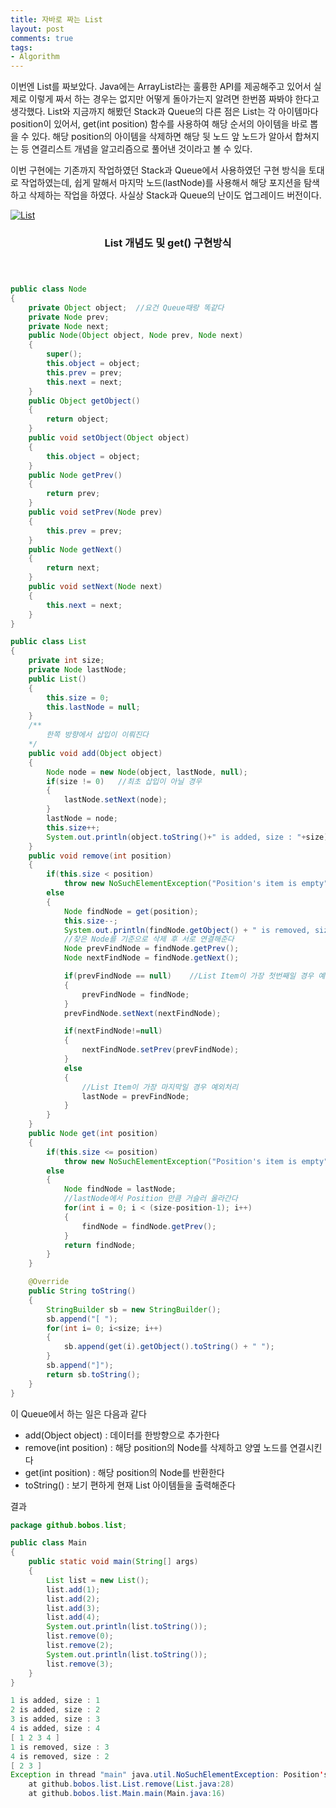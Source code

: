 ```yaml
---
title: 자바로 짜는 List
layout: post
comments: true
tags:
- Algorithm
---
```

이번엔 List를 짜보았다. Java에는 ArrayList라는 훌륭한 API를 제공해주고 있어서 실제로 이렇게 짜서 하는 경우는 없지만 어떻게 돌아가는지 알려면 한번쯤 짜봐야 한다고 생각했다. List와 지금까지 해봤던 Stack과 Queue의 다른 점은 List는 각 아이템마다 position이 있어서, get(int position) 함수를 사용하여 해당 순서의 아이템을 바로 뽑을 수 있다. 해당 position의 아이템을 삭제하면 해당 뒷 노드 앞 노드가 알아서 합쳐지는 등 연결리스트 개념을 알고리즘으로 풀어낸 것이라고 볼 수 있다.

이번 구현에는 기존까지 작업하였던 Stack과 Queue에서 사용하였던 구현 방식을 토대로 작업하였는데, 쉽게 말해서 마지막 노드(lastNode)를 사용해서 해당 포지션을 탐색하고 삭제하는 작업을 하였다. 사실상 Stack과 Queue의 난이도 업그레이드 버전이다.

<div class="row">
<div class="12u 12u$(mobile)">
<div class="item">
<a href="#" class="image fit"><img src="{{ 'assets/images/2018-04-19/1.JPG' | relative_url }}" alt="List"></a>
<header>
<h3>List 개념도 및 get() 구현방식</h3>
</header>
</div>
</div>
</div>

``` java
public class Node
{
	private Object object;	//요건 Queue때랑 똑같다
	private Node prev;
	private Node next;
	public Node(Object object, Node prev, Node next)
	{
		super();
		this.object = object;
		this.prev = prev;
		this.next = next;
	}
	public Object getObject()
	{
		return object;
	}
	public void setObject(Object object)
	{
		this.object = object;
	}
	public Node getPrev()
	{
		return prev;
	}
	public void setPrev(Node prev)
	{
		this.prev = prev;
	}
	public Node getNext()
	{
		return next;
	}
	public void setNext(Node next)
	{
		this.next = next;
	}
}
```

``` java
public class List
{
	private int size;
	private Node lastNode;
	public List()
	{
		this.size = 0;
		this.lastNode = null;
	}
	/**
		한쪽 방향에서 삽입이 이뤄진다
	*/
	public void add(Object object)
	{
		Node node = new Node(object, lastNode, null);
		if(size != 0)	//최초 삽입이 아닐 경우
		{
			lastNode.setNext(node);
		}
		lastNode = node;
		this.size++;
		System.out.println(object.toString()+" is added, size : "+size);
	}
	public void remove(int position)
	{
		if(this.size < position)
			throw new NoSuchElementException("Position's item is empty");
		else
		{
			Node findNode = get(position);
			this.size--;
			System.out.println(findNode.getObject() + " is removed, size : "+size);
			//찾은 Node를 기준으로 삭제 후 서로 연결해준다
			Node prevFindNode = findNode.getPrev();
			Node nextFindNode = findNode.getNext();

			if(prevFindNode == null)	//List Item이 가장 첫번째일 경우 예외처리
			{
				prevFindNode = findNode;
			}
			prevFindNode.setNext(nextFindNode);

			if(nextFindNode!=null)	 
			{
				nextFindNode.setPrev(prevFindNode);
			}
			else
			{
				//List Item이 가장 마지막일 경우 예외처리
				lastNode = prevFindNode;
			}
		}
	}
	public Node get(int position)
	{
		if(this.size <= position)
			throw new NoSuchElementException("Position's item is empty");
		else
		{
			Node findNode = lastNode;
			//lastNode에서 Position 만큼 거슬러 올라간다
			for(int i = 0; i < (size-position-1); i++)
			{
				findNode = findNode.getPrev();
			}
			return findNode;
		}
	}

	@Override
	public String toString()
	{
		StringBuilder sb = new StringBuilder();
		sb.append("[ ");
		for(int i= 0; i<size; i++)
		{
			sb.append(get(i).getObject().toString() + " ");
		}
		sb.append("]");
		return sb.toString();
	}
}
```
이 Queue에서 하는 일은 다음과 같다
- add(Object object) : 데이터를 한방향으로 추가한다
- remove(int position) : 해당 position의 Node를 삭제하고 양옆 노드를 연결시킨다
- get(int position) : 해당 position의 Node를 반환한다
- toString() : 보기 편하게 현재 List 아이템들을 출력해준다

결과
``` java
package github.bobos.list;

public class Main
{
	public static void main(String[] args)
	{
		List list = new List();
		list.add(1);
		list.add(2);
		list.add(3);
		list.add(4);
		System.out.println(list.toString());
		list.remove(0);
		list.remove(2);
		System.out.println(list.toString());
		list.remove(3);
	}
}

```
``` java
1 is added, size : 1
2 is added, size : 2
3 is added, size : 3
4 is added, size : 4
[ 1 2 3 4 ]
1 is removed, size : 3
4 is removed, size : 2
[ 2 3 ]
Exception in thread "main" java.util.NoSuchElementException: Position's item is empty
	at github.bobos.list.List.remove(List.java:28)
	at github.bobos.list.Main.main(Main.java:16)
```
